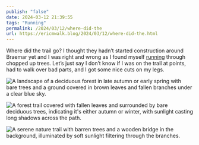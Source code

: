 ```yaml
---
publish: "false"
date: 2024-03-12 21:39:55
tags: "Running"
permalink: /2024/03/12/where-did-the
url: https://ericmwalk.blog/2024/03/12/where-did-the.html
---
```


Where did the trail go? I thought they hadn’t started construction around Braemar yet and I was right and wrong as I found myself [running](https://strava.com/activities/10947189918) through chopped up trees. Let’s just say I don’t know if I was on the trail at points, had to walk over bad parts, and I got some nice cuts on my legs.

![A landscape of a deciduous forest in late autumn or early spring with bare trees and a ground covered in brown leaves and fallen branches under a clear blue sky.](https://ericmwalk.blog/uploads/2024/41d35569-7131-4161-9e33-6975e83cdfa3.jpg)

![A forest trail covered with fallen leaves and surrounded by bare deciduous trees, indicating it's either autumn or winter, with sunlight casting long shadows across the path.](https://ericmwalk.blog/uploads/2024/8a34573e-2e54-4dc2-949a-93e7b6bfcca1.jpg)

![A serene nature trail with barren trees and a wooden bridge in the background, illuminated by soft sunlight filtering through the branches.](https://ericmwalk.blog/uploads/2024/7738cb84-4b9b-4b16-bdd1-13d5ca6fefc7.jpg)